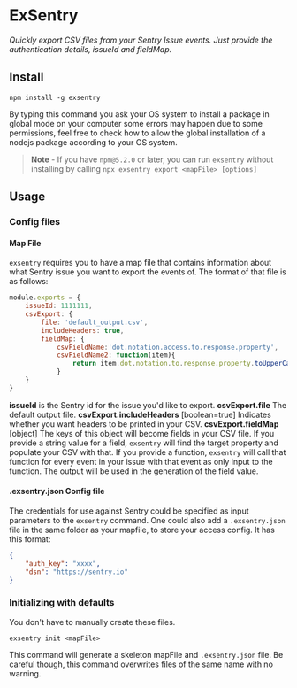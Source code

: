 # ExSentry
*Quickly export CSV files from your Sentry Issue events. Just provide the authentication details, issueId and fieldMap.*

## Install
```
npm install -g exsentry
```

By typing this command you ask your OS system to install a package in global mode on your computer some errors may
happen due to some permissions, feel free to check how to allow the global installation of a nodejs package according to
your OS system.

> **Note** - If you have `npm@5.2.0` or later, you can run `exsentry` without installing by calling `npx exsentry export
> <mapFile> [options]`

## Usage

### Config files

#### Map File
`exsentry` requires you to have a map file that contains information about what Sentry issue you want to export the
events of. The format of that file is as follows:
```javascript
module.exports = {
	issueId: 1111111,
	csvExport: {
		file: 'default_output.csv',
		includeHeaders: true,
		fieldMap: {
			csvFieldName:'dot.notation.access.to.response.property',
			csvFieldName2: function(item){
				return item.dot.notation.to.response.property.toUpperCase()
			}
	}
}
```
**issueId** is the Sentry id for the issue you'd like to export.
**csvExport.file** The default output file.
**csvExport.includeHeaders** [boolean=true] Indicates whether you want headers to be printed in your CSV.
**csvExport.fieldMap** [object] The keys of this object will become fields in your CSV file. If you provide a string
value for a field, `exsentry` will find the target property and populate your CSV with that. If you provide a function,
`exsentry` will call that function for every event in your issue with that event as only input to the function. The
output will be used in the generation of the field value.

#### .exsentry.json Config file
The credentials for use against Sentry could be specified as input parameters to the `exsentry` command. One could also
add a `.exsentry.json` file in the same folder as your mapfile, to store your access config. It has this format:

```json
{
	"auth_key": "xxxx",
	"dsn": "https://sentry.io"
}
```

### Initializing with defaults
You don't have to manually create these files. 
```
exsentry init <mapFile>
```
This command will generate a skeleton mapFile and `.exsentry.json` file. Be careful though, this command overwrites
files of the same name with no warning.
